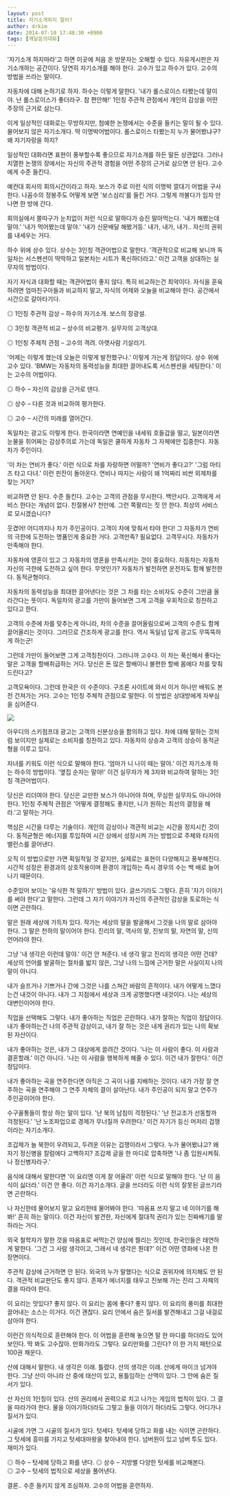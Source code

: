 ```yaml
---
layout: post
title: 자기소개하지 말라?
author: drkim
date: 2014-07-10 17:48:30 +0900
tags: [깨달음의대화]
---
```

  


'자기소개 하지마라'고 하면 이곳에 처음 온 방문자는 오해할 수 있다. 자유게시판은 자기소개하는 공간이다. 당연히 자기소개를 해야 한다. 고수가 있고 하수가 있다. 고수의 방법을 쓰라는 말이다. 

  


자동차에 대해 논하기로 하자. 하수는 이렇게 말한다. '내가 롤스로이스 타봤는데 말이야. 난 롤스로이스가 좋더라구. 참 편안해!' 1인칭 주관적 관점에서 개인의 감상을 어떤 주장의 근거로 삼는다. 

  


이게 일상적인 대화로는 무방하지만, 첨예한 논쟁에서는 수준을 들키는 말이 될 수 있다. 물어보지 않은 자기소개다. 딱 이명박어법이다. 롤스로이스 타봤는지 누가 물어봤냐구? 왜 자기자랑을 하지? 

  


일상적인 대화라면 표현이 풍부할수록 좋으므로 자기소개를 하든 말든 상관없다. 그러나 치열한 논쟁의 장에서는 자신의 주관적 경험을 어떤 주장의 근거로 삼으면 안 된다. 고수에게 수준 들킨다. 

  


예컨대 회사의 회의시간이라고 하자. 보스가 주로 이런 식의 이명박 깔대기 어법을 구사한다. 나꼼수의 정봉주도 어떻게 보면 '보스심리'를 들킨 거다. 그렇게 까불다가 임자 만나면 한 방에 간다. 

  


회의실에서 쫄따구가 눈치없이 저런 식으로 말하다가 승진 말아먹는다. '내가 해봤는데 말야.' '내가 먹어봤는데 말야.' '내가 신문배달 해봤거등.' 내가, 내가, 내가.. 자신의 권위를 내세우는 거다. 

  


하수 위에 상수 있다. 상수는 3인칭 객관어법으로 말한다. '객관적으로 비교해 보니까 독일차는 서스펜션이 딱딱하고 일본차는 시트가 푹신하더라고.' 이건 고객을 상대하는 실무자의 방법이다. 

  


자기 자식과 대화할 때는 객관어법이 좋지 않다. 특히 비교하는건 최악이다. 자식을 훈육하려면 엄마친구아들과 비교하지 말고, 자식의 어제와 오늘을 비교해야 한다. 공간에서 시간으로 갈아타기다.

  


◎ 1인칭 주관적 감상 – 하수의 자기소개. 보스의 장광설.  
      
◎ 3인칭 객관적 비교 – 상수의 비교평가. 실무자의 고객상대.  
      
◎ 1인칭 주체적 관점 – 고수의 격려. 아랫사람 기살리기. 

  


'어제는 이렇게 했는데 오늘은 이렇게 발전했구나.' 이렇게 가는게 정답이다. 상수 위에 고수 있다. 'BMW는 자동차의 동력성능을 최대한 끌어내도록 서스펜션을 세팅한다.' 이는 고수의 어법이다. 

  


◎ 하수 – 자신의 감상을 근거로 댄다.  
      
◎ 상수 – 다른 것과 비교하여 평가한다.  
      
◎ 고수 – 시간의 미래를 열어간다. 

  


독일차는 광고도 이렇게 한다. 한국이라면 연예인을 내세워 호들갑을 떨고, 일본이라면 눈물을 쥐어짜는 감상주의로 가는데 독일은 쿨하게 자동차 그 자체에만 집중한다. 자동차가 주인이다. 

  


'이 차는 연비가 좋다.' 이런 식으로 차를 자랑하면 어떨까? '연비가 좋다고?' '그럼 마티즈 타고 다녀.' 이런 핀잔이 돌아온다. 연비나 따지는 사람이 왜 1억짜리 비싼 외제차를 찾는 거지? 

  


비교하면 안 된다. 수준 들킨다. 고수는 고객의 관점을 무시한다. 백안시다. 고객에게 서비스 한다는 개념이 없다. 친절봉사? 천만에. 그런 쪽팔리는 짓 안 한다. 최상의 서비스로 모시겠습니다? 

  


웃겼어! 어디까지나 차가 주인공이다. 고객이 차에 맞춰서 타야 한다! 그 자동차가 연비의 극한에 도전하는 명품인게 중요한 거다. 고객만족? 필요없다. 고객무시다. 자동차가 만족해야 한다.

  


자동차에 영혼이 있고 그 자동차의 영혼을 만족시키는 것이 중요하다. 자동차는 자동차 자신의 극한에 도전하고 싶어 한다. 무엇인가? 자동차가 발전하면 운전자도 함께 발전한다. 동적균형이다.

  


자동차의 동력성능을 최대한 끌어낸다는 것은 그 차를 타는 소비자도 수준이 그만큼 올라간다는 뜻이다. 독일차의 광고를 가만이 들어보면 그게 고객을 우회적으로 칭찬하고 있다고 한다. 

  


고객의 수준에 차를 맞추는게 아니라, 차의 수준을 끌어올림으로써 고객의 수준도 함께 끌어올리는 것이다. 그러므로 건조하게 광고를 한다. 역시 독일넘 답게 광고도 무뚝뚝하게 하는군! 

  


그런데 가만이 들어보면 그게 고객칭찬이다. 그러니까 고수다. 이 차는 푹신해서 좋다는 말은 고객을 할배취급하는 거다. 당신은 돈 많은 할배이니 불편한 할배 몸에다 차를 맞춰드린다고?

  


고객모욕이다. 그런데 한국은 이 수준이다. 구조론 사이트에 와서 이거 하나만 배워도 본전 건져가는 거다. 고수는 1인칭 주체적 관점으로 말한다. 이 방법은 상대방에게 자부심을 심어준다. 

  




![](/files/attach/images/198/067/497/4801824c2fc7fac37b08393118c3afdb_1386888187.35.jpg) 

  


아우디의 스키점프대 광고는 고객의 신분상승을 함의하고 있다. 차에 대해 말하는 것처럼 보이지만 실제로는 소비자를 칭찬하고 있다. 자동차의 상승과 고객의 상승이 동적균형을 이루고 있다. 

  


자녀를 키워도 이런 식으로 말해야 한다. '엄마가 니 나이 때는 말야.' 이건 자기소개 하는 하수의 방법이다. '옆집 순자는 말야!' 이건 실무자가 제 3자와 비교하여 말하는 3인칭 객관어법이다. 

  


당신은 리더여야 한다. 당신은 교만한 보스가 아니어야 하며, 무심한 실무자도 아니어야 한다. 1인칭 주체적 관점은 '어떻게 결정해도 좋지만, 니가 원하는 최선의 결정을 해라.'고 말하는 거다. 

  


핵심은 시간을 다루는 기술이다. 개인의 감상이나 객관적 비교는 시간을 정지시킨 것이다. 동적균형은 에너지를 투입하여 시간 상에서 성장시켜 가는 방법으로 주체와 타자의 밸런스를 끌어낸다.

  


오직 이 방법으로만 가면 획일적일 것 같지만, 실제로는 표현이 다양해지고 풍부해진다. 시간적 성장은 환경과의 상호작용이며 환경이 개입하는 즉시 경우의 수는 백 배로 늘어나기 때문이다. 

  


수준있어 보이는 '유식한 척 말하기' 방법이 있다. 글쓰기라도 그렇다. 흔히 '자기 이야기를 써야 한다'고 말한다. 그런데 그 자기 이야기가 자신의 주관적인 감상을 토로하는 식이면 곤란하다. 

  


말은 원래 세상에 가득차 있다. 작가는 세상의 말을 발굴해서 그것을 나의 말로 삼아야 한다. 그 말은 천하의 말이어야 한다. 진리의 말, 역사의 말, 진보의 말, 자연의 말, 신의 언어라야 한다. 

  


그냥 '내 생각은 이런데 말야.' 이건 안 쳐준다. 네 생각 말고 진리의 생각은 어떤 건데? 세상의 언어를 발굴하는 절차를 밟지 않은, 그냥 나의 느낌에 근거한 말은 사실이지 나의 말이 아니다. 

  


내가 슬프거나 기쁘거나 간에 그것은 나를 스쳐간 바람의 흔적이다. 내가 어떻게 느꼈다는건 내것이 아니다. 내가 그 지점에서 세상과 크게 공명했다면 내것이다. 나는 세상의 대변인이어야 한다. 

  


직업을 선택해도 그렇다. 내가 좋아하는 직업은 곤란하다. 내가 잘하는 직업이 정답이다. 내가 좋아하는건 나의 주관적 감상이고, 내가 잘 하는 것은 내게 권리가 있는 나의 확보된 자산이다. 

  


내가 좋아하는 것은, 내가 그 대상에게 끌려간 것이다. '나는 이 사람이 좋다. 이 사람과 결혼할래.' 이건 아니다. '나는 이 사람을 행복하게 해줄 수 있다. 이건 내가 잘한다.' 이건 정답이다. 

  


내가 좋아하는 곡을 연주한다면 아직은 그 곡이 나를 지배하는 것이다. 내가 가장 잘 연주하는 곡을 연주해야 그 연주 자체의 결이 살아난다. 내가 주인공이 되지 말고 연주가 주인공이어야 한다.

  


수구꼴통들이 항상 하는 말이 있다. '난 북의 남침이 걱정된다.' '난 전교조가 선동할까 걱정된다.' '난 노조파업으로 경제가 무너질까 우려한다.' 이건 자기가 등신 머저리 겁쟁이라는 자기소개다. 

  


조갑제가 늘 북한이 우려되고, 두려운 이유는 겁쟁이라서 그렇다. 누가 물어봤냐고? 왜 자기 정신병을 칼럼에다 고백하지? 조갑제 글을 한 마디로 압축하면 '나 좀 입원시켜줘. 나 정신병자라구.' 

  


음식에 대해서 말한다면 '이 요리엔 이게 잘 어울려' 이런 식으로 말해야 한다. '난 이 음식이 싫더라.' 이건 안 좋다. 이건 자기소개다. 글을 쓰더라도 이런 식의 잘못된 글쓰기라면 곤란하다.

  


나 자신한테 물어보지 말고 요리한테 물어봐야 한다. '따옴표 쓰지 말고 네 이야기를 해 봐!' 흔히 하는 말이다. 이건 자신이 발견한, 자신에게 절대적 권리가 있는 진짜배기를 말하라는 거다. 

  


외국 철학자가 말한 것을 따옴표로 써먹는건 양심에 찔리는 짓인데, 한국인들은 태연하게 말한다. '그건 그 사람 생각이고, 그래서 네 생각은 뭔데?' 이건 어떤 영화에 나온 한 장면이다. 

  


주관적 감상에 근거하면 안 된다. 외국의 누가 말했다는 식으로 권위자에 의지해도 안 된다. 객관적 비교판단도 좋지 않다. 존재가 에너지를 태우고 진보해 가는 진리 그 자체의 결을 따라야 한다.

  


이 요리는 맛있다? 좋지 않다. 이 요리는 몸에 좋다? 좋지 않다. 이 요리의 풍미를 최대한 끌어내는 소스는 이거다. 이건 괜찮다. 요리 안에서 숨은 질서를 발견해내고 그걸 내걸로 삼아야 한다. 

  


이런건 의식적으로 훈련해야 한다. 이 어법을 훈련해 놓으면 말 한 마디를 하더라도 있어보인다. 딱 봐도 고수잖아. 만화가라도 그렇다. 요리만화를 그린다? 이 한 가지 패턴으로 100권 채운다. 

  


산에 대해서 말한다. 내 생각은 이래. 틀렸다. 산의 생각은 이래. 산에게 마이크 넘겨야 한다. 그냥 산이 아니라 산 중에 태산이 있고, 용틀임하는 산맥이 있다. 그 안에 숨은 질서가 있다. 

  


산 자신의 1인칭이 있다. 산의 권리에서 권력으로 치고 나가는 게임의 법칙이 있다. 그 결을 따라가야 한다. 물을 이야기하더라도 그렇고 들을 이야기 하더라도 그렇다. 어디가나 질서가 있다.

  


시골에 가면 그 시골의 질서가 있다. 텃세다. 텃세에 당하고 화를 내는 식이면 곤란하다. 그 텃세에 흥미를 가지고 텃세대마왕을 찾아내야 한다. 넘버원이 있고 넘버 투도 있다. 재미가 있다.

  


◎ 하수 – 텃세에 당하고 화를 낸다. ◎ 상수 – 지방별 다양한 텃세를 비교해본다.    
◎ 고수 – 텃세의 법칙으로 세상을 풀어낸다.  




결론.. 수준 들키지 않게 조심하자. 고수의 어법을 훈련하자.